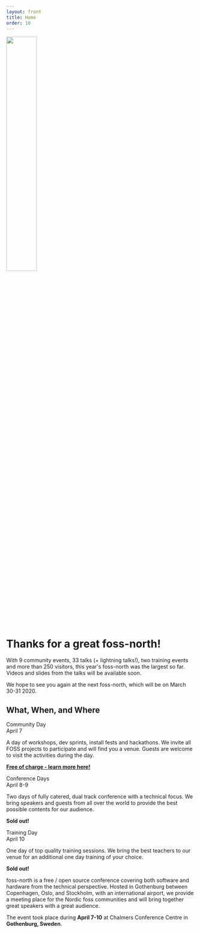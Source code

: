 ```yaml
---
layout: front
title: Home
order: 10
---
```


<p>
<img src="images/logo-with-dates.png" width="40%">
</p>

<h1>Thanks for a great foss-north!</h1>
With 9 community events, 33 talks (+ lightning talks!), two training events and more than 250
visitors, this year's foss-north was the largest so far. Videos and slides from the talks will be
available soon.

We hope to see you again at the next foss-north, which will be on March 30-31 2020.

<h2>What, When, and Where</h2>

<div class="row">
    <div class="col-md-4">
        <div class="toptitle">Community Day</div>
        <div class="topsub">April 7</div>
        <p>A day of workshops, dev sprints, install fests and hackathons. We invite all FOSS projects to participate and will find you a venue. Guests are welcome to visit the activities during the day.</p>
        <p><b><a href="community-day.html">Free of charge - learn more here!</a></b></p>
    </div>
    <div class="col-md-4">
        <div class="toptitle">Conference Days</div>
        <div class="topsub">April 8-9</div>
        <p>Two days of fully catered, dual track conference with a technical focus. We bring speakers and guests from all over the world to provide the best possible contents for our audience.</p>
        <p><b>Sold out!</b></p>
    </div>
    <div class="col-md-4">
        <div class="toptitle">Training Day</div>
        <div class="topsub">April 10</div>
        <p>One day of top quality training sessions. We bring the best teachers to our venue for an additional one day training of your choice.</p>
        <p><b>Sold out!</b></p>
    </div>
</div>

foss-north is a free / open source conference covering both software and hardware from the technical perspective. Hosted in Gothenburg between Copenhagen, Oslo, and Stockholm, with an international airport, we provide a meeting place for the Nordic foss communities and will bring together great speakers with a great audience.

The event took place during **April 7-10** at Chalmers Conference Centre in **Gothenburg, Sweden**.
